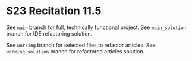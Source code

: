 # S23 Recitation 11.5
See `main` branch for full, technically functional project.
See `main_solution` branch for IDE refactoring solution.

See `working` branch for selected files to refactor articles.
See `working_solution` branch for refactored articles solution.